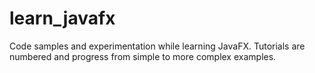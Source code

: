 # learn_javafx
Code samples and experimentation while learning JavaFX. Tutorials are numbered and progress from simple to more complex examples.
